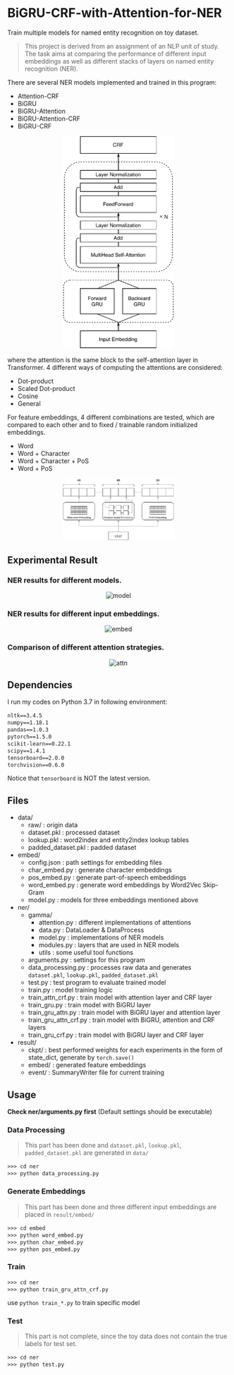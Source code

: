 # BiGRU-CRF-with-Attention-for-NER

Train multiple models for named entity recognition on toy dataset.

> This project is derived from an assignment of an NLP unit of study.
> The task aims at comparing the performance of different input embeddings 
> as well as different stacks of layers on named entity recognition (NER).

There are several NER models implemented and trained in this program:

- Attention-CRF
- BiGRU
- BiGRU-Attention
- BiGRU-Attention-CRF
- BiGRU-CRF

<div align="center">
    <img src="./images/bigru_attn_crf.pdf" width="50%" alt="architecture" />
</div>

where the attention is the same block to the self-attention layer in Transformer.
4 different ways of computing the attentions are considered:

- Dot-product
- Scaled Dot-product
- Cosine
- General

For feature embeddings, 4 different combinations are tested, which are compared to each other
and to fixed / trainable random initialized embeddings.

- Word
- Word + Character
- Word + Character + PoS
- Word + PoS

<div align="center">
    <img src="./images/embedding.pdf" width="50%" alt="embedding" />
</div>

## Experimental Result

### NER results for different models.
<div align="center">
    <img src="./images/t_model.pdf" width="30%" alt="model" />
</div>

### NER results for different input embeddings.
<div align="center">
    <img src="./images/t_embed.pdf" width="30%" alt="embed" />
</div>

### Comparison of different attention strategies.
<div align="center">
    <img src="./images/t_attn.pdf" width="30%" alt="attn" />
</div>


## Dependencies

I run my codes on Python 3.7 in following environment:
```
nltk==3.4.5
numpy==1.18.1
pandas==1.0.3
pytorch==1.5.0
scikit-learn==0.22.1
scipy==1.4.1
tensorboard==2.0.0
torchvision==0.6.0
```

Notice that `tensorboard` is NOT the latest version.

## Files

- data/
    - raw/ : origin data
    - dataset.pkl : processed dataset
    - lookup.pkl : word2index and entity2index lookup tables
    - padded_dataset.pkl : padded dataset
- embed/
    - config.json : path settings for embedding files
    - char_embed.py : generate character embeddings
    - pos_embed.py : generate part-of-speech embeddings
    - word_embed.py : generate word embeddings by Word2Vec Skip-Gram
    - model.py : models for three embeddings mentioned above
- ner/
    - gamma/
        - attention.py : different implementations of attentions
        - data.py : DataLoader & DataProcess
        - model.py : implementations of NER models
        - modules.py : layers that are used in NER models
        - utils : some useful tool functions
    - arguments.py : settings for this program
    - data_processing.py : processes raw data and generates `dataset.pkl`, `lookup.pkl`, `padded_dataset.pkl`
    - test.py : test program to evaluate trained model
    - train.py : model training logic
    - train_attn_crf.py : train model with attention layer and CRF layer
    - train_gru.py : train model with BiGRU layer
    - train_gru_attn.py : train model with BiGRU layer and attention layer
    - train_gru_attn_crf.py : train model with BiGRU, attention and CRF layers
    - train_gru_crf.py : train model with BiGRU layer and CRF layer
- result/
    - ckpt/ : best performed weights for each experiments in the form of state_dict, generate by `torch.save()`
    - embed/ : generated feature embeddings
    - event/ : SummaryWriter file for current training
    

## Usage

**Check ner/arguments.py first** (Default settings should be executable)

### Data Processing

> This part has been done and `dataset.pkl`, `lookup.pkl`, `padded_dataset.pkl` are generated in `data/`
    
```
>>> cd ner
>>> python data_processing.py
```

### Generate Embeddings

> This part has been done and three different input embeddings are placed in `result/embed/` 

```
>>> cd embed
>>> python word_embed.py
>>> python char_embed.py
>>> python pos_embed.py
```

### Train
```
>>> cd ner
>>> python train_gru_attn_crf.py
```
use `python train_*.py` to train specific model

### Test
> This part is not complete, since the toy data does not contain the
> true labels for test set.
```
>>> cd ner
>>> python test.py
```
